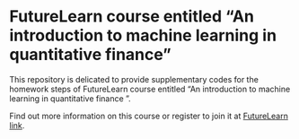 # FutureLearn course entitled “An introduction to machine learning in quantitative finance”

This repository is delicated to provide supplementary codes for the homework steps of FutureLearn course entitled “An introduction to machine learning in quantitative finance ”.

Find out more information on this course or register to join it at [FutureLearn link](https://www.futurelearn.com/courses/an-introduction-to-machine-learning-in-quantitative-finance/1). 
